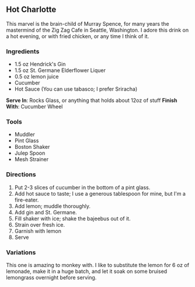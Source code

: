 ## Hot Charlotte

This marvel is the brain-child of Murray Spence, for many years the mastermind
of the Zig Zag Cafe in Seattle, Washington. I adore this drink on a hot evening,
or with fried chicken, or any time I think of it. 

### Ingredients

* 1.5 oz Hendrick's Gin
* 1.5 oz St. Germane Elderflower Liquer
* 0.5 oz lemon juice
* Cucumber
* Hot Sauce (You can use tabasco; I prefer Sriracha)

**Serve In**: Rocks Glass, or anything that holds about 12oz of stuff
**Finish With**: Cucumber Wheel

### Tools

* Muddler
* Pint Glass
* Boston Shaker
* Julep Spoon
* Mesh Strainer

### Directions

1. Put 2-3 slices of cucumber in the bottom of a pint glass.
2. Add hot sauce to taste; I use a generous tablespoon for mine, but I'm a
fire-eater.
3. Add lemon; muddle thoroughly.
4. Add gin and St. Germane.
5. Fill shaker with ice; shake the bajeebus out of it.
6. Strain over fresh ice.
7. Garnish with lemon
8. Serve

### Variations

This one is amazing to monkey with. I like to substitute the lemon for 6 oz of
lemonade, make it in a huge batch, and let it soak on some bruised lemongrass
overnight before serving. 
